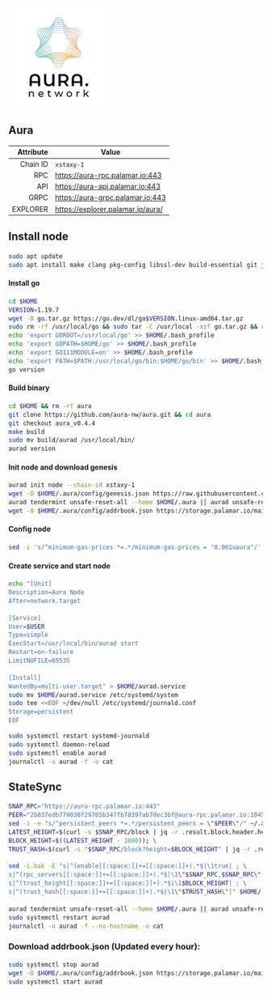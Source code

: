 ![Logo](https://raw.githubusercontent.com/Pa1amar/mainnets/main/aura/Aura-logo.png)
## Aura
| Attribute | Value |
|----------:|-------|
| Chain ID         | `xstaxy-1` |
| RPC  | https://aura-rpc.palamar.io:443 |
| API  | https://aura-api.palamar.io:443 |
| GRPC | https://aura-grpc.palamar.io:443 |
| EXPLORER | https://explorer.palamar.io/aura/ |
## Install node
```bash
sudo apt update
sudo apt install make clang pkg-config libssl-dev build-essential git jq -y
```
#### Install go
```bash
cd $HOME
VERSION=1.19.7
wget -O go.tar.gz https://go.dev/dl/go$VERSION.linux-amd64.tar.gz
sudo rm -rf /usr/local/go && sudo tar -C /usr/local -xzf go.tar.gz && rm go.tar.gz
echo 'export GOROOT=/usr/local/go' >> $HOME/.bash_profile
echo 'export GOPATH=$HOME/go' >> $HOME/.bash_profile
echo 'export GO111MODULE=on' >> $HOME/.bash_profile
echo 'export PATH=$PATH:/usr/local/go/bin:$HOME/go/bin' >> $HOME/.bash_profile && . $HOME/.bash_profile
go version
```
#### Build binary
```bash
cd $HOME && rm -rf aura
git clone https://github.com/aura-nw/aura.git && cd aura
git checkout aura_v0.4.4
make build
sudo mv build/aurad /usr/local/bin/
aurad version
```
#### Init node and download genesis
```bash
aurad init node --chain-id xstaxy-1
wget -O $HOME/.aura/config/genesis.json https://raw.githubusercontent.com/aura-nw/mainnet-artifacts/main/xstaxy-1/genesis.json
aurad tendermint unsafe-reset-all --home $HOME/.aura || aurad unsafe-reset-all
wget -O $HOME/.aura/config/addrbook.json https://storage.palamar.io/mainnet/aura/addrbook.json
```
#### Config node
```bash
sed -i 's/^minimum-gas-prices *=.*/minimum-gas-prices = "0.001uaura"/' $HOME/.aura/config/app.toml
```
#### Create service and start node
```bash
echo "[Unit]
Description=Aura Node
After=network.target

[Service]
User=$USER
Type=simple
ExecStart=/usr/local/bin/aurad start
Restart=on-failure
LimitNOFILE=65535

[Install]
WantedBy=multi-user.target" > $HOME/aurad.service
sudo mv $HOME/aurad.service /etc/systemd/system
sudo tee <<EOF >/dev/null /etc/systemd/journald.conf
Storage=persistent
EOF
```
```bash
sudo systemctl restart systemd-journald
sudo systemctl daemon-reload
sudo systemctl enable aurad
journalctl -u aurad -f -o cat
```
## StateSync
```bash
SNAP_RPC="https://aura-rpc.palamar.io:443"
PEER="2b837edb779038f29785b347fb78397ab7dec3bf@aura-rpc.palamar.io:10456"
sed -i -e "s/^persistent_peers *=.*/persistent_peers = \"$PEER\"/" ~/.aura/config/config.toml
LATEST_HEIGHT=$(curl -s $SNAP_RPC/block | jq -r .result.block.header.height); \
BLOCK_HEIGHT=$((LATEST_HEIGHT - 1000)); \
TRUST_HASH=$(curl -s "$SNAP_RPC/block?height=$BLOCK_HEIGHT" | jq -r .result.block_id.hash)

sed -i.bak -E "s|^(enable[[:space:]]+=[[:space:]]+).*$|\1true| ; \
s|^(rpc_servers[[:space:]]+=[[:space:]]+).*$|\1\"$SNAP_RPC,$SNAP_RPC\"| ; \
s|^(trust_height[[:space:]]+=[[:space:]]+).*$|\1$BLOCK_HEIGHT| ; \
s|^(trust_hash[[:space:]]+=[[:space:]]+).*$|\1\"$TRUST_HASH\"|" $HOME/.aura/config/config.toml

aurad tendermint unsafe-reset-all --home $HOME/.aura || aurad unsafe-reset-all
sudo systemctl restart aurad 
journalctl -u aurad -f --no-hostname -o cat
```
### Download addrbook.json (Updated every hour):
```bash
sudo systemctl stop aurad
wget -O $HOME/.aura/config/addrbook.json https://storage.palamar.io/mainnet/aura/addrbook.json
sudo systemctl start aurad
```
